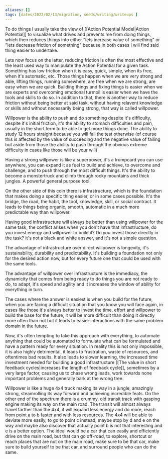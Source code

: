 ```yaml
---
aliases: []
tags: [dates/2022/02/13/migration, seeds/writing/writeups ]
---
```


To do things I usually take the view of [[Action Potential Model|Action Potential]] to visualize what drives and prevents me from doing things, which then reduces things into either "lets increase value of something" or "lets decrease friction of something" because in both cases I will find said thing easier to undertake.

Lets now focus on the latter, reducing friction is often the most effective and the least used way to manipulate the Action Potential for a given task. Something has low friction when it is easy, quick, simple, when its free, when it's automatic, etc. Those things happen when we are very strong and able, lifting things, running somewhere, are free when we are strong, are easy when we are quick. Building things and fixing things is easier when we are experts and overcoming emotional turmoil is easier when we have the tools and skills to do so. In addition to that, there is another way to reduce friction without being better at said task, without having relavent knowledge or skills and without necessarily being strong, that way is called willpower.

Willpower is the ability to push and do something despite it's difficulty, despite it's initial friction, it's the ability to stomach difficulties and pain, usually in the short term to be able to get more things done. The ability to study 12 hours straight because you will fail the test otherwise (of course this is affected by the value of succeeding and the negative value of failing but aside from those the ability to push through the obvious extreme difficulty in cases like those will be your will)

Having a strong willpower is like a superpower, it's a trumpcard you can use anywhere, you can expand it as fuel to build and achieve, to overcome and challenge, and to push through the most difficult things. It's the ability to become a monstertruck and climb through rocky mountains and thick jungles. A powerful general purpose tool.

On the other side of this coin there is infrastructure, which is the foundation that makes doing a specific thing easier, or in some cases possible. It's the bridge, the road, the habit, the tool, knowledge, skill, or social contract. It leads to things being organic, smooth, automatic in a much more predictable way than willpower.

Having good infrastructure will always be better than using willpower for the same task, the conflict arises when you don't have that infrastructure, do you invest energy and willpower to build it? Do you invest those directly in the task? It's not a black and white answer, and it's not a simple question.

The advantage of infrastructure over direct willpower is longevity, it's sustainability, durability and predictability. It's building a foundation not only for the desired action now, but for every future one that could be used with the same tools.

The advantage of willpower over infrastructure is the immediacy, the dynamicity that comes from being ready to do things you are not ready to do, to adapt, it's speed and agility and it increases the window of ability for everything in turn.

The cases where the answer is easiest is when you build for the future, when you are facing a difficult situation that you know you will face again, in cases like those it's always better to invest the time, effort and willpower to build the base for the future, it will be more difficult than doing it directly more often than not but it leads to easier interactions with the same problem domain in the future.

Now, it's often tempting to take this approach with everything, to automate anything that could be automated to formulate what can be formulated and have a pattern ready for every situation. In reality this is not only impossible, it is also highly detrimental, it leads to frustration, waste of resources, and oftentimes bad results. It also leads to slower learning, the increased time investment needed for building a good infrastructure [[The value in short feedback cycles|increases the length of feedback cycle]], sometimes by a very large factor,  causing us to chase wrong leads, work towards none important problems and generally bark at the wrong tree.

Willpower is like a huge 4x4 truck making its way in a jungle, amazingly strong, steamrolling its way forward and achieving incredible feats. On the other end of the spectrum there is a crummy, old transit track with gasping engine making its way on the main road. The transit will almost always travel farther than the 4x4, it will expand less energy and do more, reach from point a to b faster and with less resources. The 4x4 will be able to deviate more easily, to go to point c instead, maybe stop by d and e on the way and maybe also discover that actually point b is not that interesting and e is a better option. The ideal would be a car that can easily and efficiently drive on the main road, but that can go off-road, to explore, shortcut or reach places that are not on the main road, make sure to be that car, make sure to build yourself to be that car, and surround people who can do the same.

